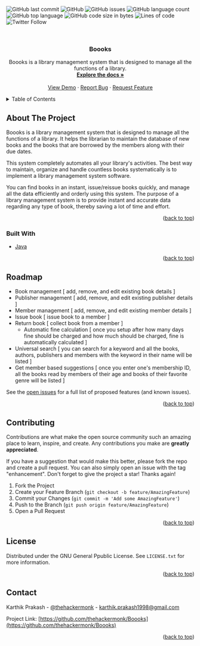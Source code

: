 
<div id="top"></div>
<!--
*** Thanks for checking out the Best-README-Template. If you have a suggestion
*** that would make this better, please fork the repo and create a pull request
*** or simply open an issue with the tag "enhancement".
*** Don't forget to give the project a star!
*** Thanks again! Now go create something AMAZING! :D
-->



<!-- PROJECT SHIELDS -->

![GitHub last commit](https://img.shields.io/github/last-commit/thehackermonk/boooks) ![GitHub](https://img.shields.io/github/license/thehackermonk/boooks?) ![GitHub issues](https://img.shields.io/github/issues/thehackermonk/boooks) ![GitHub language count](https://img.shields.io/github/languages/count/thehackermonk/boooks) ![GitHub top language](https://img.shields.io/github/languages/top/thehackermonk/boooks) ![GitHub code size in bytes](https://img.shields.io/github/languages/code-size/thehackermonk/boooks) ![Lines of code](https://img.shields.io/tokei/lines/github/thehackermonk/boooks) ![Twitter Follow](https://img.shields.io/twitter/follow/thehackermonk)



<!-- PROJECT LOGO -->
<br />
<div align="center">
<h3 align="center">Boooks</h3>
  <p align="center">
    Boooks is a library management system that is designed to manage all the functions of a library.
    <br />
    <a href="https://github.com/thehackermonk/boooks"><strong>Explore the docs »</strong></a>
    <br />
    <br />
    <a href="https://github.com/thehackermonk/boooks">View Demo</a>
    ·
    <a href="https://github.com/thehackermonk/boooks/issues">Report Bug</a>
    ·
    <a href="https://github.com/thehackermonk/boooks/issues">Request Feature</a>
  </p>
</div>



<!-- TABLE OF CONTENTS -->
<details>
  <summary>Table of Contents</summary>
  <ol>
    <li>
      <a href="#about-the-project">About The Project</a>
      <ul>
        <li><a href="#built-with">Built With</a></li>
      </ul>
    </li>
    <li>
      <a href="#getting-started">Getting Started</a>
      <ul>
        <li><a href="#prerequisites">Prerequisites</a></li>
        <li><a href="#installation">Installation</a></li>
      </ul>
    </li>
    <li><a href="#usage">Usage</a></li>
    <li><a href="#roadmap">Roadmap</a></li>
    <li><a href="#contributing">Contributing</a></li>
    <li><a href="#license">License</a></li>
    <li><a href="#contact">Contact</a></li>
    <li><a href="#acknowledgments">Acknowledgments</a></li>
  </ol>
</details>



<!-- ABOUT THE PROJECT -->
## About The Project

Boooks is a library management system that is designed to manage all the functions of a library. It helps the librarian to maintain the database of new books and the books that are borrowed by the members along with their due dates.

This system completely automates all your library's activities. The best way to maintain, organize and handle countless books systematically is to implement a library management system software.

You can find books in an instant, issue/reissue books quickly, and manage all the data efficiently and orderly using this system. The purpose of a library management system is to provide instant and accurate data regarding any type of book, thereby saving a lot of time and effort.

<p align="right">(<a href="#top">back to top</a>)</p>



### Built With

* [Java](https://www.java.com/en/)

<p align="right">(<a href="#top">back to top</a>)</p>

<!-- ROADMAP -->
## Roadmap

- Book management [ add, remove, and edit existing book details ]
- Publisher management [ add, remove, and edit existing publisher details ]
- Member management [ add, remove, and edit existing member details ]
- Issue book [ issue book to a member ]
- Return book [ collect book from a member ]
	- Automatic fine calculation [ once you setup after how many days fine should be charged and how much should be charged, fine is automatically calculated ]
- Universal search [ you can search for a keyword and all the books, authors, publishers and members with the keyword in their name will be listed ]
- Get member based suggestions [ once you enter one's membership ID, all the books read by members of their age and books of their favorite genre will be listed ]

See the [open issues](https://github.com/thehackermonk/Boooks/issues) for a full list of proposed features (and known issues).

<p align="right">(<a href="#top">back to top</a>)</p>



<!-- CONTRIBUTING -->
## Contributing

Contributions are what make the open source community such an amazing place to learn, inspire, and create. Any contributions you make are **greatly appreciated**.

If you have a suggestion that would make this better, please fork the repo and create a pull request. You can also simply open an issue with the tag "enhancement".
Don't forget to give the project a star! Thanks again!

1. Fork the Project
2. Create your Feature Branch (`git checkout -b feature/AmazingFeature`)
3. Commit your Changes (`git commit -m 'Add some AmazingFeature'`)
4. Push to the Branch (`git push origin feature/AmazingFeature`)
5. Open a Pull Request

<p align="right">(<a href="#top">back to top</a>)</p>



<!-- LICENSE -->
## License

Distributed under the GNU General Ppublic License. See `LICENSE.txt` for more information.

<p align="right">(<a href="#top">back to top</a>)</p>



<!-- CONTACT -->
## Contact

Karthik Prakash - [@thehackermonk](https://twitter.com/thehackermonk) - karthik.prakash1998@gmail.com

Project Link: [https://github.com/thehackermonk/Boooks](https://github.com/thehackermonk/Boooks)

<p align="right">(<a href="#top">back to top</a>)</p>
